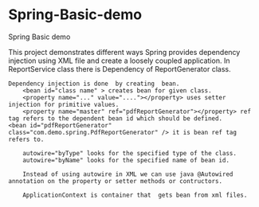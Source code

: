 # Spring-Basic-demo
Spring Basic demo

This project demonstrates different ways Spring provides dependency injection using XML file and create a loosely coupled application.
In ReportService class there is Dependency of  ReportGenerator class.


    Dependency injection is done  by creating  bean. 
        <bean id="class name" > creates bean for given class.
        <property name="..." value="...."></property> uses setter injection for primitive values.
        <property name="master" ref="pdfReportGenerator"></property> ref tag refers to the dependent bean id which should be defined.             <bean id="pdfReportGenerator" class="com.demo.spring.PdfReportGenerator" /> it is bean ref tag refers to.
  
        autowire="byType" looks for the specified type of the class.
        autowire="byName" looks for the specified name of bean id.
        
        Instead of using autowire in XML we can use java @Autowired annotation on the property or setter methods or contructors.
        
        ApplicationContext is container that  gets bean from xml files.
  
  



